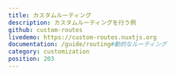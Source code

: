 ```yaml
---
title: カスタムルーティング
description: カスタムルーティングを行う例
github: custom-routes
livedemo: https://custom-routes.nuxtjs.org
documentation: /guide/routing#動的なルーティング
category: customization
position: 203
---
```


